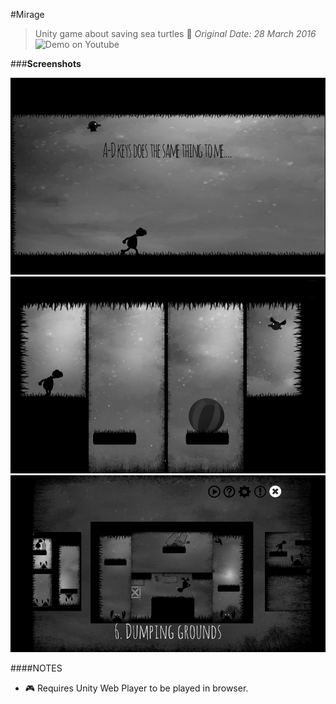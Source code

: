 #Mirage
> Unity game about saving sea turtles :turtle:
> *Original Date: 28 March 2016*
> ![Demo on Youtube](https://www.youtube.com/watch?v=BShvHlgDsFs)

###**Screenshots**

![screenshot](./screenshots/screen1.png)
![screenshot](./screenshots/screen2.png)
![screenshot](./screenshots/screen3.png)

####NOTES
* :video_game: Requires Unity Web Player to be played in browser.
